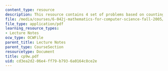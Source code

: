 ```yaml
---
content_type: resource
description: This resource contains 4 set of problems based on counting I.
file: /media/courses/6-042j-mathematics-for-computer-science-fall-2005/cd3ea2d206e4ff79b7936a0164c8ce2e_cp9w.pdf
file_type: application/pdf
learning_resource_types:
- Lecture Notes
ocw_type: OCWFile
parent_title: Lecture Notes
parent_type: CourseSection
resourcetype: Document
title: cp9w.pdf
uid: cd3ea2d2-06e4-ff79-b793-6a0164c8ce2e
---
```

